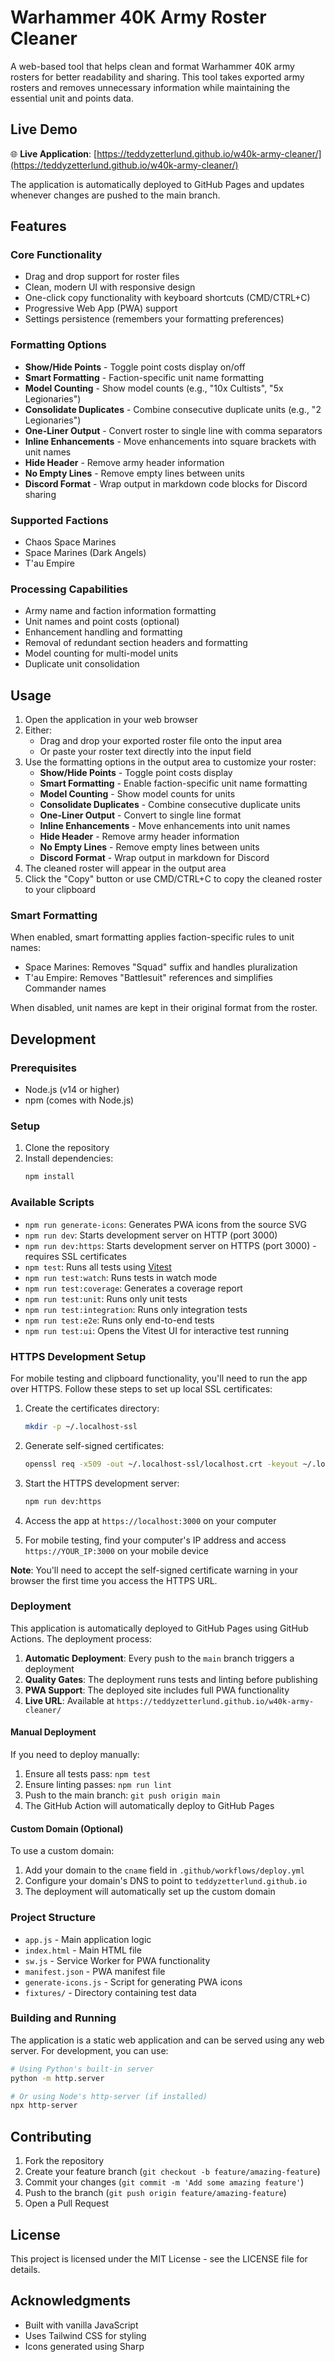 # Warhammer 40K Army Roster Cleaner

A web-based tool that helps clean and format Warhammer 40K army rosters for better readability and sharing. This tool takes exported army rosters and removes unnecessary information while maintaining the essential unit and points data.

## Live Demo

🌐 **Live Application**: [https://teddyzetterlund.github.io/w40k-army-cleaner/](https://teddyzetterlund.github.io/w40k-army-cleaner/)

The application is automatically deployed to GitHub Pages and updates whenever changes are pushed to the main branch.

## Features

### Core Functionality
- Drag and drop support for roster files
- Clean, modern UI with responsive design
- One-click copy functionality with keyboard shortcuts (CMD/CTRL+C)
- Progressive Web App (PWA) support
- Settings persistence (remembers your formatting preferences)

### Formatting Options
- **Show/Hide Points** - Toggle point costs display on/off
- **Smart Formatting** - Faction-specific unit name formatting
- **Model Counting** - Show model counts (e.g., "10x Cultists", "5x Legionaries")
- **Consolidate Duplicates** - Combine consecutive duplicate units (e.g., "2 Legionaries")
- **One-Liner Output** - Convert roster to single line with comma separators
- **Inline Enhancements** - Move enhancements into square brackets with unit names
- **Hide Header** - Remove army header information
- **No Empty Lines** - Remove empty lines between units
- **Discord Format** - Wrap output in markdown code blocks for Discord sharing

### Supported Factions
- Chaos Space Marines
- Space Marines (Dark Angels)
- T'au Empire

### Processing Capabilities
- Army name and faction information formatting
- Unit names and point costs (optional)
- Enhancement handling and formatting
- Removal of redundant section headers and formatting
- Model counting for multi-model units
- Duplicate unit consolidation

## Usage

1. Open the application in your web browser
2. Either:
   - Drag and drop your exported roster file onto the input area
   - Or paste your roster text directly into the input field
3. Use the formatting options in the output area to customize your roster:
   - **Show/Hide Points** - Toggle point costs display
   - **Smart Formatting** - Enable faction-specific unit name formatting
   - **Model Counting** - Show model counts for units
   - **Consolidate Duplicates** - Combine consecutive duplicate units
   - **One-Liner Output** - Convert to single line format
   - **Inline Enhancements** - Move enhancements into unit names
   - **Hide Header** - Remove army header information
   - **No Empty Lines** - Remove empty lines between units
   - **Discord Format** - Wrap output in markdown for Discord
4. The cleaned roster will appear in the output area
5. Click the "Copy" button or use CMD/CTRL+C to copy the cleaned roster to your clipboard

### Smart Formatting

When enabled, smart formatting applies faction-specific rules to unit names:
- Space Marines: Removes "Squad" suffix and handles pluralization
- T'au Empire: Removes "Battlesuit" references and simplifies Commander names

When disabled, unit names are kept in their original format from the roster.

## Development

### Prerequisites

- Node.js (v14 or higher)
- npm (comes with Node.js)

### Setup

1. Clone the repository
2. Install dependencies:
   ```bash
   npm install
   ```

### Available Scripts

- `npm run generate-icons`: Generates PWA icons from the source SVG
- `npm run dev`: Starts development server on HTTP (port 3000)
- `npm run dev:https`: Starts development server on HTTPS (port 3000) - requires SSL certificates
- `npm test`: Runs all tests using [Vitest](https://vitest.dev/)
- `npm run test:watch`: Runs tests in watch mode
- `npm run test:coverage`: Generates a coverage report
- `npm run test:unit`: Runs only unit tests
- `npm run test:integration`: Runs only integration tests
- `npm run test:e2e`: Runs only end-to-end tests
- `npm run test:ui`: Opens the Vitest UI for interactive test running

### HTTPS Development Setup

For mobile testing and clipboard functionality, you'll need to run the app over HTTPS. Follow these steps to set up local SSL certificates:

1. Create the certificates directory:
   ```bash
   mkdir -p ~/.localhost-ssl
   ```

2. Generate self-signed certificates:
   ```bash
   openssl req -x509 -out ~/.localhost-ssl/localhost.crt -keyout ~/.localhost-ssl/localhost.key -newkey rsa:2048 -nodes -sha256 -subj '/CN=localhost' -extensions EXT -config <(printf "[dn]\nCN=localhost\n[req]\ndistinguished_name = dn\n[EXT]\nsubjectAltName=DNS:localhost\nkeyUsage=digitalSignature\nextendedKeyUsage=serverAuth")
   ```

3. Start the HTTPS development server:
   ```bash
   npm run dev:https
   ```

4. Access the app at `https://localhost:3000` on your computer

5. For mobile testing, find your computer's IP address and access `https://YOUR_IP:3000` on your mobile device

**Note**: You'll need to accept the self-signed certificate warning in your browser the first time you access the HTTPS URL.

### Deployment

This application is automatically deployed to GitHub Pages using GitHub Actions. The deployment process:

1. **Automatic Deployment**: Every push to the `main` branch triggers a deployment
2. **Quality Gates**: The deployment runs tests and linting before publishing
3. **PWA Support**: The deployed site includes full PWA functionality
4. **Live URL**: Available at `https://teddyzetterlund.github.io/w40k-army-cleaner/`

#### Manual Deployment

If you need to deploy manually:

1. Ensure all tests pass: `npm test`
2. Ensure linting passes: `npm run lint`
3. Push to the main branch: `git push origin main`
4. The GitHub Action will automatically deploy to GitHub Pages

#### Custom Domain (Optional)

To use a custom domain:

1. Add your domain to the `cname` field in `.github/workflows/deploy.yml`
2. Configure your domain's DNS to point to `teddyzetterlund.github.io`
3. The deployment will automatically set up the custom domain

### Project Structure

- `app.js` - Main application logic
- `index.html` - Main HTML file
- `sw.js` - Service Worker for PWA functionality
- `manifest.json` - PWA manifest file
- `generate-icons.js` - Script for generating PWA icons
- `fixtures/` - Directory containing test data

### Building and Running

The application is a static web application and can be served using any web server. For development, you can use:

```bash
# Using Python's built-in server
python -m http.server

# Or using Node's http-server (if installed)
npx http-server
```

## Contributing

1. Fork the repository
2. Create your feature branch (`git checkout -b feature/amazing-feature`)
3. Commit your changes (`git commit -m 'Add some amazing feature'`)
4. Push to the branch (`git push origin feature/amazing-feature`)
5. Open a Pull Request

## License

This project is licensed under the MIT License - see the LICENSE file for details.

## Acknowledgments

- Built with vanilla JavaScript
- Uses Tailwind CSS for styling
- Icons generated using Sharp 
